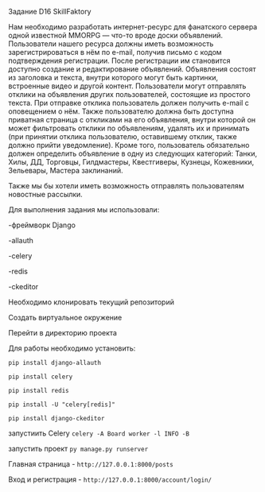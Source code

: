 Задание D16 SkillFaktory

Нам необходимо разработать интернет-ресурс для фанатского сервера одной известной MMORPG — что-то вроде доски объявлений. Пользователи нашего ресурса должны иметь возможность зарегистрироваться в нём по e-mail, получив письмо с кодом подтверждения регистрации. После регистрации им становится доступно создание и редактирование объявлений. Объявления состоят из заголовка и текста, внутри которого могут быть картинки, встроенные видео и другой контент. Пользователи могут отправлять отклики на объявления других пользователей, состоящие из простого текста. При отправке отклика пользователь должен получить e-mail с оповещением о нём. Также пользователю должна быть доступна приватная страница с откликами на его объявления, внутри которой он может фильтровать отклики по объявлениям, удалять их и принимать (при принятии отклика пользователю, оставившему отклик, также должно прийти уведомление). Кроме того, пользователь обязательно должен определить объявление в одну из следующих категорий: Танки, Хилы, ДД, Торговцы, Гилдмастеры, Квестгиверы, Кузнецы, Кожевники, Зельевары, Мастера заклинаний.

Также мы бы хотели иметь возможность отправлять пользователям новостные рассылки.

Для выполнения задания мы использовали:

-фреймворк Django

-allauth

-celery

-redis

-ckeditor

Необходимо клонировать текущий репозиторий

Создать виртуальное окружение

Перейти в директорию проекта

Для работы необходимо установить:

`pip install django-allauth`

`pip install celery`

`pip install redis`

`pip install -U "celery[redis]"`

`pip install django-ckeditor`

запустиить Celery
`celery -A Board worker -l INFO -B`

запустить проект
`py manage.py runserver`

Главная страница - `http://127.0.0.1:8000/posts`

Вход и регистрация - `http://127.0.0.1:8000/account/login/`





